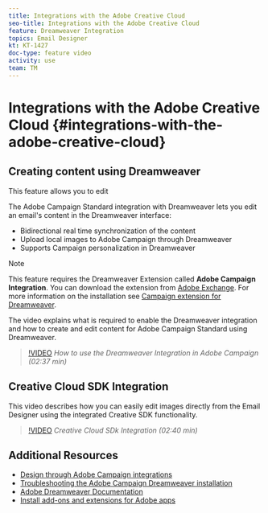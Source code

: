 ```yaml
---
title: Integrations with the Adobe Creative Cloud
seo-title: Integrations with the Adobe Creative Cloud
feature: Dreamweaver Integration 
topics: Email Designer
kt: KT-1427
doc-type: feature video
activity: use
team: TM
---
```


# Integrations with the Adobe Creative Cloud {#integrations-with-the-adobe-creative-cloud}

## Creating content using Dreamweaver

This feature allows you to edit 

The Adobe Campaign Standard integration with Dreamweaver lets you edit an email's content in the Dreamweaver interface:

* Bidirectional real time synchronization of the content
* Upload local images to Adobe Campaign through Dreamweaver
* Supports Campaign personalization in Dreamweaver

>[!NOTE]
This feature requires the  Dreamweaver Extension called **Adobe Campaign Integration**. You can download the extension from [Adobe Exchange](https://exchange.adobe.com/creativecloud.html#search). For more information on the installation see [Campaign extension for Dreamweaver](https://helpx.adobe.com/dreamweaver/using/working-with-dreamweaver-and-campaign.html).

The video explains what is required to enable the Dreamweaver integration and how to create and edit content for Adobe Campaign Standard using Dreamweaver.

>[!VIDEO](https://video.tv.adobe.com/v/23121?quality=12)
*How to use the Dreamweaver Integration in Adobe Campaign (02:37 min)*

## Creative Cloud SDK Integration

This video describes how you can easily edit images directly from the Email Designer using the integrated Creative SDK functionality.

>[!VIDEO](https://video.tv.adobe.com/v/23117?quality=12)
*Creative Cloud SDk Integration (02:40 min)*

## Additional Resources

* [Design through Adobe Campaign integrations](https://helpx.adobe.com/campaign/standard/designing/using/about-email-content-design.html#design-through-adobe-campaign-integrations)
* [Troubleshooting the Adobe Campaign Dreamweaver installation](https://helpx.adobe.com/dreamweaver/kb/dreamweaver-campaign-integration-issue.html)
* [Adobe Dreamweaver Documentation](https://helpx.adobe.com/dreamweaver/using/working-with-dreamweaver-and-campaign.html)
* [Install add-ons and extensions for Adobe apps](https://helpx.adobe.com/creative-cloud/kb/installingextensionsandaddons.html) 

